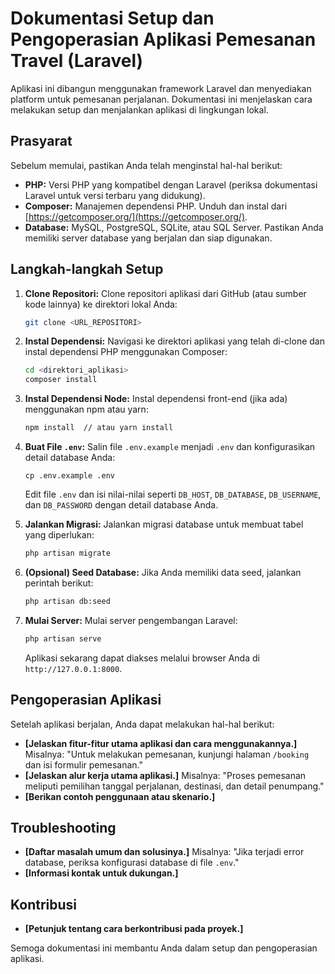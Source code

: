 # Dokumentasi Setup dan Pengoperasian Aplikasi Pemesanan Travel (Laravel)

Aplikasi ini dibangun menggunakan framework Laravel dan menyediakan platform untuk pemesanan perjalanan. Dokumentasi ini menjelaskan cara melakukan setup dan menjalankan aplikasi di lingkungan lokal.

## Prasyarat

Sebelum memulai, pastikan Anda telah menginstal hal-hal berikut:

* **PHP:** Versi PHP yang kompatibel dengan Laravel (periksa dokumentasi Laravel untuk versi terbaru yang didukung).
* **Composer:**  Manajemen dependensi PHP.  Unduh dan instal dari [https://getcomposer.org/](https://getcomposer.org/).
* **Database:**  MySQL, PostgreSQL, SQLite, atau SQL Server.  Pastikan Anda memiliki server database yang berjalan dan siap digunakan.

## Langkah-langkah Setup

1. **Clone Repositori:** Clone repositori aplikasi dari GitHub (atau sumber kode lainnya) ke direktori lokal Anda:

   ```bash
   git clone <URL_REPOSITORI>
   ```

2. **Instal Dependensi:**  Navigasi ke direktori aplikasi yang telah di-clone dan instal dependensi PHP menggunakan Composer:

   ```bash
   cd <direktori_aplikasi>
   composer install
   ```

3. **Instal Dependensi Node:** Instal dependensi front-end (jika ada) menggunakan npm atau yarn:

   ```bash
   npm install  // atau yarn install
   ```

4. **Buat File `.env`:** Salin file `.env.example` menjadi `.env` dan konfigurasikan detail database Anda:

   ```
   cp .env.example .env
   ```

   Edit file `.env` dan isi nilai-nilai seperti `DB_HOST`, `DB_DATABASE`, `DB_USERNAME`, dan `DB_PASSWORD` dengan detail database Anda.

5. **Jalankan Migrasi:** Jalankan migrasi database untuk membuat tabel yang diperlukan:

   ```bash
   php artisan migrate
   ```

6. **(Opsional) Seed Database:** Jika Anda memiliki data seed, jalankan perintah berikut:

   ```bash
   php artisan db:seed
   ```

7. **Mulai Server:** Mulai server pengembangan Laravel:

   ```bash
   php artisan serve
   ```

   Aplikasi sekarang dapat diakses melalui browser Anda di `http://127.0.0.1:8000`.


## Pengoperasian Aplikasi

Setelah aplikasi berjalan, Anda dapat melakukan hal-hal berikut:

* **[Jelaskan fitur-fitur utama aplikasi dan cara menggunakannya.]**  Misalnya:  "Untuk melakukan pemesanan, kunjungi halaman `/booking` dan isi formulir pemesanan."
* **[Jelaskan alur kerja utama aplikasi.]**  Misalnya: "Proses pemesanan meliputi pemilihan tanggal perjalanan, destinasi, dan detail penumpang."
* **[Berikan contoh penggunaan atau skenario.]**


## Troubleshooting

* **[Daftar masalah umum dan solusinya.]**  Misalnya: "Jika terjadi error database, periksa konfigurasi database di file `.env`."
* **[Informasi kontak untuk dukungan.]**


## Kontribusi

* **[Petunjuk tentang cara berkontribusi pada proyek.]**


Semoga dokumentasi ini membantu Anda dalam setup dan pengoperasian aplikasi.
